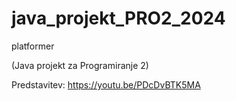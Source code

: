# java_projekt_PRO2_2024
platformer

(Java projekt za Programiranje 2)

Predstavitev: https://youtu.be/PDcDvBTK5MA
